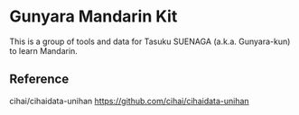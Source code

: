 # Gunyara Mandarin Kit

This is a group of tools and data for Tasuku SUENAGA (a.k.a. Gunyara-kun) to learn Mandarin.

## Reference

cihai/cihaidata-unihan
https://github.com/cihai/cihaidata-unihan
